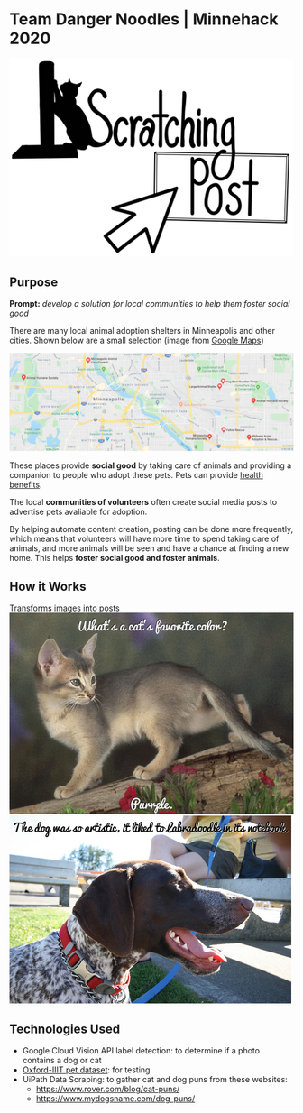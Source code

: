 # Team Danger Noodles | Minnehack 2020 
![scratching post logo](https://github.com/MOLLYBAS/Scratching-Post/blob/master/assets/logo1.png)

## Purpose
**Prompt:**  *develop a solution for local communities to help them foster social good*

There are many local animal adoption shelters in Minneapolis and other cities.  Shown below are a small selection (image from [Google Maps](https://www.google.com/permissions/geoguidelines/))

![map of local shelters](https://github.com/MOLLYBAS/Scratching-Post/blob/master/assets/map.png)

These places provide **social good** by taking care of animals and providing a companion to people who adopt these pets.  Pets can provide [health benefits](https://www.cdc.gov/healthypets/health-benefits/index.html).

The local **communities of volunteers** often create social media posts to advertise pets avaliable for adoption.

By helping automate content creation, posting can be done more frequently, which means that volunteers will have more time to spend taking care of animals, and more animals will be seen and have a chance at finding a new home.  This helps **foster social good and foster animals**.

## How it Works
Transforms images into posts
![cat_image](https://github.com/MOLLYBAS/Scratching-Post/blob/master/generated/2020-01-25%2023%3A07%3A08.558913.png)
![dog_image](https://github.com/MOLLYBAS/Scratching-Post/blob/master/generated/2020-01-26%2000:10:27.830547.png)

## Technologies Used

 - Google Cloud Vision API label detection: to determine if a photo contains a dog or cat
- [Oxford-IIIT pet dataset](https://www.tensorflow.org/datasets/catalog/oxford_iiit_pet):  for testing
- UiPath Data Scraping: to gather cat and dog puns from these websites:
	- https://www.rover.com/blog/cat-puns/
	- https://www.mydogsname.com/dog-puns/
